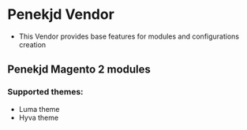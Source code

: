 # Penekjd Vendor
- This Vendor provides base features for modules and configurations creation 

## Penekjd Magento 2 modules

### Supported themes:

- Luma theme
- Hyva theme